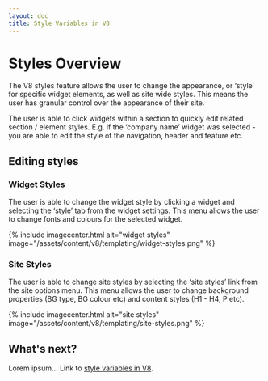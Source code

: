 ```yaml
---
layout: doc
title: Style Variables in V8
---
```


# Styles Overview

The V8 styles feature allows the user to change the appearance, or ‘style’ for specific widget elements, as well as site wide styles. This means the user has granular control over the appearance of their site.


The user is able to click widgets within a section to quickly edit related section / element styles. E.g. if the ‘company name’ widget was selected - you are able to edit the style of the navigation, header and feature etc.

## Editing styles

### Widget Styles

The user is able to change the widget style by clicking a widget and selecting the ‘style’ tab from the widget settings. This menu allows the user to change fonts and colours for the selected widget.

{% include imagecenter.html alt="widget styles" image="/assets/content/v8/templating/widget-styles.png" %}

### Site Styles

The user is able to change site styles by selecting the ‘site styles’ link from the site options menu. This menu allows the user to change background properties (BG type, BG colour etc) and content styles (H1 - H4, P etc).

{% include imagecenter.html alt="site styles" image="/assets/content/v8/templating/site-styles.png" %}

## What's next?

Lorem ipsum...
Link to [style variables in V8](/v8/templating/style-variables-in-v8/).